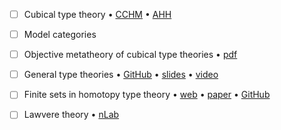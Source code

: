- [ ] Cubical type theory
      • [CCHM](https://drops.dagstuhl.de/opus/volltexte/2018/8475/)
      • [AHH](https://drops.dagstuhl.de/opus/volltexte/2018/9673/)
- [ ] Model categories
- [ ] Objective metatheory of cubical type theories
      • [pdf](http://www.cs.cmu.edu/~jmsterli/pdfs/proposal.pdf)
- [ ] General type theories
      • [GitHub](https://github.com/peterlefanulumsdaine/general-type-theories)
      • [slides](https://www.uwo.ca/math/faculty/kapulkin/seminars/hottestfiles/Lumsdaine-2020-06-15-HoTTEST.pdf)
      • [video](https://www.youtube.com/watch?v=kQe0knDuZqg&feature=youtu.be)
- [ ] Finite sets in homotopy type theory
      • [web](https://cs.ru.nl/~nweide/fsets/finitesets.html)
      • [paper](http://cs.ru.nl/~nweide/FiniteSetsInHoTT.pdf)
      • [GitHub](https://github.com/nmvdw/HITs-Examples/tree/master/FiniteSets)
- [ ] Lawvere theory
      • [nLab](https://ncatlab.org/nlab/show/Lawvere+theory)

